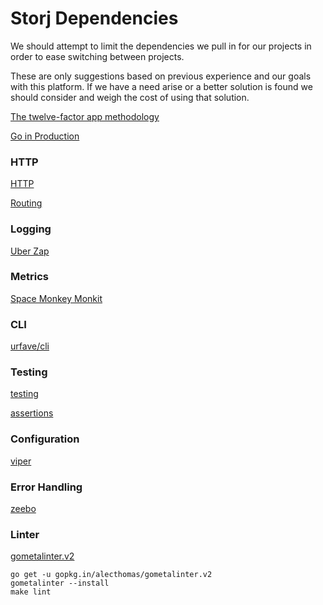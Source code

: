 # Storj Dependencies

We should attempt to limit the dependencies we pull in for our projects in order to ease switching between projects.

These are only suggestions based on previous experience and our goals with this platform. If we have a need arise or a better solution is found we should consider and weigh the cost of using that solution.

[The twelve-factor app methodology](https://12factor.net/)

[Go in Production](https://peter.bourgon.org/go-in-production/)
### HTTP

[HTTP](https://golang.org/pkg/net/http/)

[Routing](https://github.com/julienschmidt/httprouter)

### Logging
    
[Uber Zap](https://github.com/uber-go/zap)
### Metrics

[Space Monkey Monkit](https://github.com/spacemonkeygo/monkit/)

### CLI

[urfave/cli](https://github.com/urfave/cli)

### Testing

[testing](https://golang.org/pkg/testing/)

[assertions](https://github.com/stretchr/testify)

### Configuration

[viper](https://github.com/spf13/viper)

### Error Handling

[zeebo](https://github.com/zeebo/errs)

### Linter
[gometalinter.v2](gopkg.in/alecthomas/gometalinter.v2)

```
go get -u gopkg.in/alecthomas/gometalinter.v2
gometalinter --install
make lint
```
